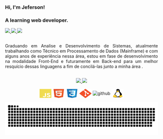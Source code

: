 ### Hi, I'm Jeferson!
### A learning web developer.

<div>
    <a href = "mailto: jeferson.contato.df@gmail.com">
      <img  src="https://img.shields.io/badge/Gmail-D14836?style=for-the-badge&logo=gmail&logoColor=white">
    </a>
    <a href = "https://www.instagram.com/jeff.sdc/">
      <img  src="https://img.shields.io/badge/Instagram-E4405F?style=for-the-badge&logo=instagram&logoColor=white">
    </a>
    <a href = "https://www.linkedin.com/in/jeferson-silva-924ab1252/">
      <img  src="https://img.shields.io/badge/LinkedIn-0077B5?style=for-the-badge&logo=linkedin&logoColor=white">
    </a>
</div><br>

<p align="justify" >Graduando em Analise e Desenvolvimento de Sistemas, atualmente trabalhando como Técnico em Processamento de Dados (Mainframe) e com alguns anos de experiência nessa área, estou em fase de 
desenvolvimento na modalidade Front-End e futuramente em Back-end para um melhor resquício dessas linguagens a fim de concilá-las junto a minha área . </p>  

##

<div align="center">
  <a href="https://github.com/sdc-jeferson">
    <img height="150em" src="https://github-readme-stats.vercel.app/api?username=sdc-jeferson&count_private=true&include_all_commits=true&show_icons=true&theme=dracula&hide_border=false&show_owner=true"/>
    <img height="150em" src="https://github-readme-stats.vercel.app/api/top-langs/?username=sdc-jeferson&theme=dracula&hide_border=false&&layout=compact"/>
  </a>
</div>

<div align="center" valign="top"><br>
      <img align="center" alt="Js" height="30" width="40" src="https://raw.githubusercontent.com/devicons/devicon/master/icons/javascript/javascript-plain.svg">
      <img align="center" alt="HTML" height="30" width="40" src="https://raw.githubusercontent.com/devicons/devicon/master/icons/html5/html5-original.svg">
      <img align="center" alt="CSS" height="30" width="40" src="https://raw.githubusercontent.com/devicons/devicon/master/icons/css3/css3-original.svg">
      <img align="center" alt="git" height="30" width="40" src="https://raw.githubusercontent.com/devicons/devicon/master/icons/git/git-original.svg">
      <img align="center" alt="github" height="35" width="35" src="https://cdn.jsdelivr.net/gh/devicons/devicon/icons/github/github-original.svg">
      <img align="center" alt="linux" height="30" width="40" src="https://raw.githubusercontent.com/devicons/devicon/master/icons/linux/linux-original.svg">
</div>

<div align="center">
    
  ![Snake animation](https://github.com/sdc-jeferson/sdc-jeferson/blob/output/github-contribution-grid-snake.svg) 
  
</div>




    

   

